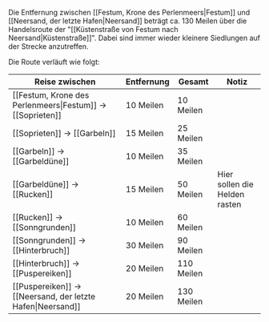 Die Entfernung zwischen [[Festum, Krone des Perlenmeers|Festum]] und [[Neersand, der letzte Hafen|Neersand]] beträgt ca. 130 Meilen über die Handelsroute der "[[Küstenstraße von Festum nach Neersand|Küstenstraße]]".
Dabei sind immer wieder kleinere Siedlungen auf der Strecke anzutreffen.

Die Route verläuft wie folgt:

| Reise zwischen | Entfernung | Gesamt | Notiz |
| ---- | ---- | ---- | ---- |
| [[Festum, Krone des Perlenmeers\|Festum]] -> [[Soprieten]] | 10 Meilen | 10 Meilen |  |
| [[Soprieten]] -> [[Garbeln]] | 15 Meilen | 25 Meilen |  |
| [[Garbeln]] -> [[Garbeldüne]] | 10 Meilen | 35 Meilen |  |
| [[Garbeldüne]] -> [[Rucken]] | 15 Meilen | 50 Meilen | Hier sollen die Helden rasten |
| [[Rucken]] -> [[Sonngrunden]] | 10 Meilen | 60 Meilen |  |
| [[Sonngrunden]] -> [[Hinterbruch]] | 30 Meilen | 90 Meilen |  |
| [[Hinterbruch]] -> [[Puspereiken]] | 20 Meilen | 110 Meilen |  |
| [[Puspereiken]] -> [[Neersand, der letzte Hafen\|Neersand]] | 20 Meilen | 130 Meilen |  |